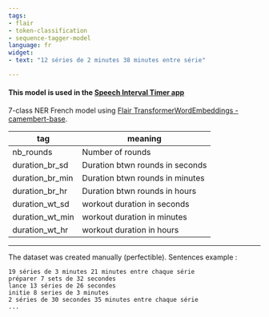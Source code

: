 ```yaml
---
tags:
- flair
- token-classification
- sequence-tagger-model
language: fr
widget:
- text: "12 séries de 2 minutes 38 minutes entre série"

---
```

#### This model is used in the [Speech Interval Timer app](https://medium.com/@amtam0/speech-interval-timer-app-using-transformers-1df8fa3821d5)

7-class NER French model using [Flair TransformerWordEmbeddings - camembert-base](https://github.com/flairNLP/flair/).

| **tag**                        | **meaning** |
|---------------------------------|-----------|
| nb_rounds         | Number of rounds | 
| duration_br_sd         | Duration btwn rounds in seconds | 
| duration_br_min         | Duration btwn rounds in minutes | 
| duration_br_hr         | Duration btwn rounds in hours | 
| duration_wt_sd         | workout duration in seconds | 
| duration_wt_min         | workout duration in minutes | 
| duration_wt_hr         | workout duration in hours | 
---
The dataset was created manually (perfectible). Sentences example : 
```
19 séries de 3 minutes 21 minutes entre chaque série
préparer 7 sets de 32 secondes
lance 13 séries de 26 secondes
initie 8 series de 3 minutes
2 séries de 30 secondes 35 minutes entre chaque série
...
```